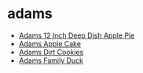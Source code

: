 # adams

 * [Adams 12 Inch Deep Dish Apple Pie](index/a/adams-12-inch-deep-dish-apple-pie.json)
 * [Adams Apple Cake](index/a/adams-apple-cake.json)
 * [Adams Dirt Cookies](index/a/adams-dirt-cookies.json)
 * [Adams Family Duck](index/a/adams-family-duck.json)
